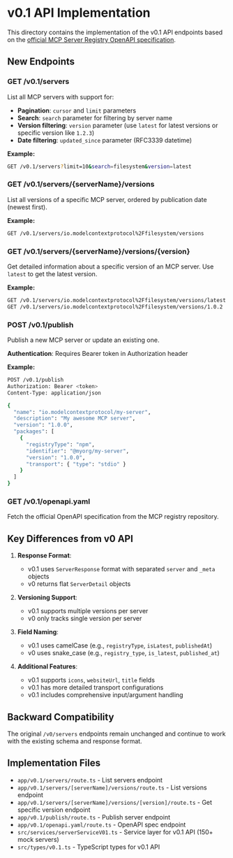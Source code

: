 # v0.1 API Implementation

This directory contains the implementation of the v0.1 API endpoints based on the [official MCP Server Registry OpenAPI specification](https://raw.githubusercontent.com/modelcontextprotocol/registry/refs/heads/main/docs/reference/api/openapi.yaml).

## New Endpoints

### GET /v0.1/servers
List all MCP servers with support for:
- **Pagination**: `cursor` and `limit` parameters
- **Search**: `search` parameter for filtering by server name
- **Version filtering**: `version` parameter (use `latest` for latest versions or specific version like `1.2.3`)
- **Date filtering**: `updated_since` parameter (RFC3339 datetime)

**Example:**
```bash
GET /v0.1/servers?limit=10&search=filesystem&version=latest
```

### GET /v0.1/servers/{serverName}/versions
List all versions of a specific MCP server, ordered by publication date (newest first).

**Example:**
```bash
GET /v0.1/servers/io.modelcontextprotocol%2Ffilesystem/versions
```

### GET /v0.1/servers/{serverName}/versions/{version}
Get detailed information about a specific version of an MCP server. Use `latest` to get the latest version.

**Example:**
```bash
GET /v0.1/servers/io.modelcontextprotocol%2Ffilesystem/versions/latest
GET /v0.1/servers/io.modelcontextprotocol%2Ffilesystem/versions/1.0.2
```

### POST /v0.1/publish
Publish a new MCP server or update an existing one.

**Authentication**: Requires Bearer token in Authorization header

**Example:**
```bash
POST /v0.1/publish
Authorization: Bearer <token>
Content-Type: application/json

{
  "name": "io.modelcontextprotocol/my-server",
  "description": "My awesome MCP server",
  "version": "1.0.0",
  "packages": [
    {
      "registryType": "npm",
      "identifier": "@myorg/my-server",
      "version": "1.0.0",
      "transport": { "type": "stdio" }
    }
  ]
}
```

### GET /v0.1/openapi.yaml
Fetch the official OpenAPI specification from the MCP registry repository.

## Key Differences from v0 API

1. **Response Format**: 
   - v0.1 uses `ServerResponse` format with separated `server` and `_meta` objects
   - v0 returns flat `ServerDetail` objects

2. **Versioning Support**:
   - v0.1 supports multiple versions per server
   - v0 only tracks single version per server

3. **Field Naming**:
   - v0.1 uses camelCase (e.g., `registryType`, `isLatest`, `publishedAt`)
   - v0 uses snake_case (e.g., `registry_type`, `is_latest`, `published_at`)

4. **Additional Features**:
   - v0.1 supports `icons`, `websiteUrl`, `title` fields
   - v0.1 has more detailed transport configurations
   - v0.1 includes comprehensive input/argument handling

## Backward Compatibility

The original `/v0/servers` endpoints remain unchanged and continue to work with the existing schema and response format.

## Implementation Files

- `app/v0.1/servers/route.ts` - List servers endpoint
- `app/v0.1/servers/[serverName]/versions/route.ts` - List versions endpoint  
- `app/v0.1/servers/[serverName]/versions/[version]/route.ts` - Get specific version endpoint
- `app/v0.1/publish/route.ts` - Publish server endpoint
- `app/v0.1/openapi.yaml/route.ts` - OpenAPI spec endpoint
- `src/services/serverServiceV01.ts` - Service layer for v0.1 API (150+ mock servers)
- `src/types/v0.1.ts` - TypeScript types for v0.1 API
